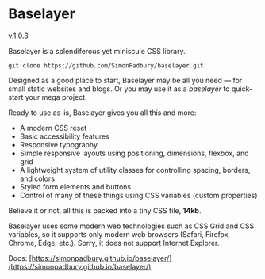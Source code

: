 # Baselayer

v.1.0.3

Baselayer is a splendiferous yet miniscule CSS library.


```
git clone https://github.com/SimonPadbury/baselayer.git
```

Designed as a good place to start, Baselayer may be all you need — for small static websites and blogs. Or you may use it as a _baselayer_ to quick-start your mega project.

Ready to use as-is, Baselayer gives you all this and more:

* A modern CSS reset
* Basic accessibility features
* Responsive typography
* Simple responsive layouts using positioning, dimensions, flexbox, and grid
* A lightweight system of utility classes for controlling spacing, borders, and colors
* Styled form elements and buttons
* Control of many of these things using CSS variables (custom properties)

Believe it or not, all this is packed into a tiny CSS file, **14kb**.

Baselayer uses some modern web technologies such as CSS Grid and CSS variables, so it supports only modern web browsers (Safari, Firefox, Chrome, Edge, etc.). Sorry, it does not support Internet Explorer.

Docs: [https://simonpadbury.github.io/baselayer/](https://simonpadbury.github.io/baselayer/)